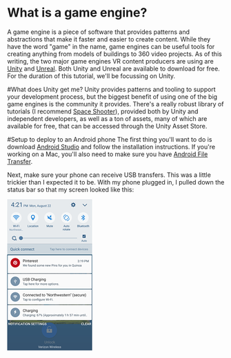 # What is a game engine?
A game engine is a piece of software that provides patterns and abstractions that
make it faster and easier to create content. While they have the word "game" in the
name, game engines can be useful tools for creating anything from models of buildings
to 360 video projects. As of this writing, the two major game engines VR content
producers are using are [Unity](https://unity3d.com/) and [Unreal](https://www.unrealengine.com/what-is-unreal-engine-4). Both Unity and Unreal
are available to download for free. For the duration of this tutorial, we'll be focussing
on Unity.

#What does Unity get me?
Unity provides patterns and tooling to support your development process, but the
biggest benefit of using one of the big game engines is the community it provides.
There's a really robust library of tutorials (I recommend [Space Shooter](https://unity3d.com/learn/tutorials/projects/space-shooter-tutorial)), provided both by Unity and independent
developers, as well as a ton of assets, many of which are available for free, that
can be accessed through the Unity Asset Store.

#Setup to deploy to an Android phone
The first thing you'll want to do is download [Android Studio](https://developer.android.com/studio/index.html) and follow the installation instructions. If you're working on a Mac, you'll also need to make sure you have [Android File Transfer](https://www.android.com/filetransfer/).

Next, make sure your phone can receive USB transfers. This was a little trickier than I expected it to be.
With my phone plugged in, I pulled down the status bar so that my screen looked like this:

![Figure 1-1](images/link-usb.png)  

